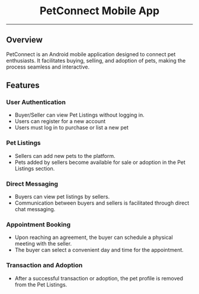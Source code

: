 # <center>PetConnect Mobile App</center>

---

## Overview
PetConnect is an Android mobile application designed to connect pet enthusiasts. It facilitates buying, selling, and adoption of pets, making the process seamless and interactive.

## Features

### User Authentication
- Buyer/Seller can view Pet Listings without logging in.
- Users can register for a new account
- Users must log in to purchase or list a new pet

### Pet Listings
- Sellers can add new pets to the platform.
- Pets added by sellers become available for sale or adoption in the Pet Listings section.

### Direct Messaging
- Buyers can view pet listings by sellers.
- Communication between buyers and sellers is facilitated through direct chat messaging.

### Appointment Booking
- Upon reaching an agreement, the buyer can schedule a physical meeting with the seller.
- The buyer can select a convenient day and time for the appointment.

### Transaction and Adoption
- After a successful transaction or adoption, the pet profile is removed from the Pet Listings.
